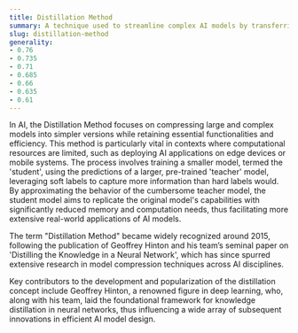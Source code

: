 ```yaml
---
title: Distillation Method
summary: A technique used to streamline complex AI models by transferring the knowledge of a large model into a smaller, more efficient model without significant loss in performance.
slug: distillation-method
generality:
- 0.76
- 0.735
- 0.71
- 0.685
- 0.66
- 0.635
- 0.61
---
```


In AI, the Distillation Method focuses on compressing large and complex models into simpler versions while retaining essential functionalities and efficiency. This method is particularly vital in contexts where computational resources are limited, such as deploying AI applications on edge devices or mobile systems. The process involves training a smaller model, termed the 'student', using the predictions of a larger, pre-trained 'teacher' model, leveraging soft labels to capture more information than hard labels would. By approximating the behavior of the cumbersome teacher model, the student model aims to replicate the original model's capabilities with significantly reduced memory and computation needs, thus facilitating more extensive real-world applications of AI models.

The term "Distillation Method" became widely recognized around 2015, following the publication of Geoffrey Hinton and his team’s seminal paper on 'Distilling the Knowledge in a Neural Network', which has since spurred extensive research in model compression techniques across AI disciplines.

Key contributors to the development and popularization of the distillation concept include Geoffrey Hinton, a renowned figure in deep learning, who, along with his team, laid the foundational framework for knowledge distillation in neural networks, thus influencing a wide array of subsequent innovations in efficient AI model design.